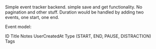 Simple event tracker backend. simple save and get functionality. No pagination and other stuff.
Duration would be handled by adding two events, one start, one end.

Event model:

ID
Title
Notes
UserCreatedAt
Type (START, END, PAUSE, DISTRACTION)
Tags
